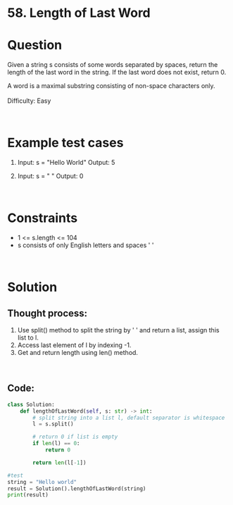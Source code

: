 # **58. Length of Last Word**

# Question
Given a string s consists of some words separated by spaces, return the length of the last word in the string. If the last word does not exist, return 0.

A word is a maximal substring consisting of non-space characters only.\
\
Difficulty: Easy

<br/>

# Example test cases
1. Input: s = "Hello World" Output: 5
   
2. Input: s = " " Output: 0

<br/>

# Constraints
- 1 <= s.length <= 104
- s consists of only English letters and spaces ' '

<br/>

# Solution
## Thought process:
1. Use split() method to split the string by ' ' and return a list, assign this list to l.
2. Access last element of l by indexing -1. 
3. Get and return length using len() method.

<br/>

## Code:
```python
class Solution:
    def lengthOfLastWord(self, s: str) -> int:
        # split string into a list l, default separator is whitespace
        l = s.split()

        # return 0 if list is empty
        if len(l) == 0:
            return 0

        return len(l[-1])

#test
string = "Hello world"
result = Solution().lengthOfLastWord(string)
print(result)
```
